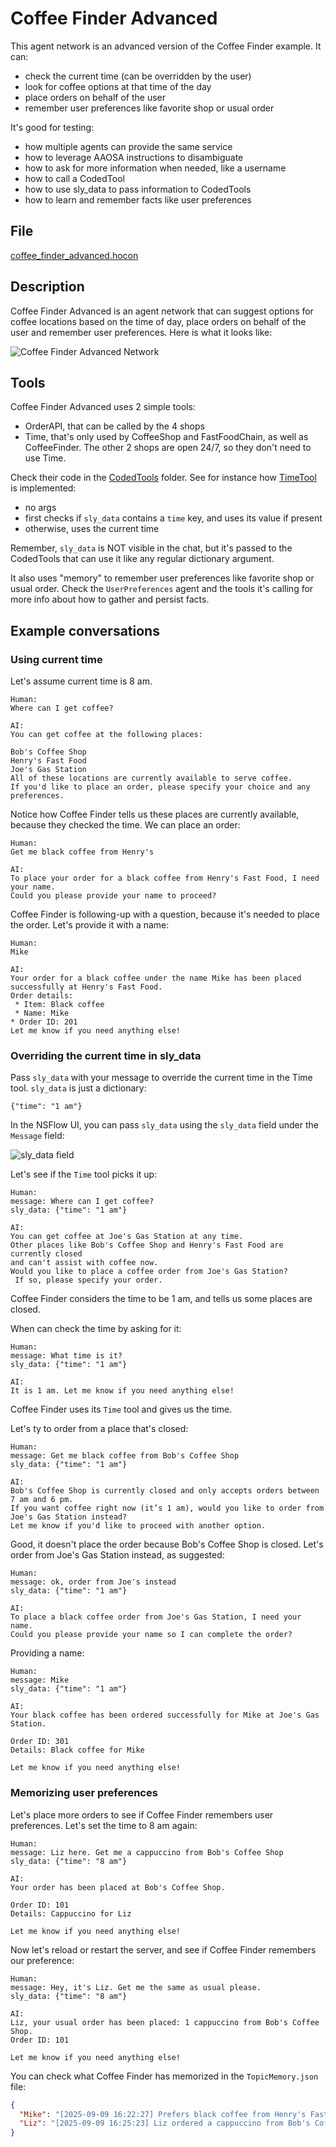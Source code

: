 # Coffee Finder Advanced

This agent network is an advanced version of the Coffee Finder example.
It can:
* check the current time (can be overridden by the user)
* look for coffee options at that time of the day
* place orders on behalf of the user
* remember user preferences like favorite shop or usual order

It's good for testing:

* how multiple agents can provide the same service
* how to leverage AAOSA instructions to disambiguate
* how to ask for more information when needed, like a username
* how to call a CodedTool
* how to use sly_data to pass information to CodedTools
* how to learn and remember facts like user preferences

## File

[coffee_finder_advanced.hocon](../../registries/coffee_finder_advanced.hocon)

## Description

Coffee Finder Advanced is an agent network that can suggest options for coffee locations
based on the time of day, place orders on behalf of the user and remember user preferences.
Here is what it looks like:

![Coffee Finder Advanced Network](../../docs/images/coffee_finder_advanced_network.png)

## Tools

Coffee Finder Advanced uses 2 simple tools:
* OrderAPI, that can be called by the 4 shops
* Time, that's only used by CoffeeShop and FastFoodChain, as well as CoffeeFinder.
The other 2 shops are open 24/7, so they don't need to use Time.

Check their code in the [CodedTools](../../coded_tools/coffee_finder_advanced) folder.
See for instance how [TimeTool](../../coded_tools/coffee_finder_advanced/time_tool.py) is implemented:
* no args
* first checks if `sly_data` contains a `time` key, and uses its value if present
* otherwise, uses the current time

Remember, `sly_data` is NOT visible in the chat, but it's passed to the CodedTools that can use it like any
regular dictionary argument.

It also uses "memory" to remember user preferences like favorite shop or usual order.
Check the `UserPreferences` agent and the tools it's calling for more info about
how to gather and persist facts.

## Example conversations

### Using current time

Let's assume current time is 8 am.

```text
Human:
Where can I get coffee?

AI:
You can get coffee at the following places:

Bob's Coffee Shop
Henry's Fast Food
Joe's Gas Station
All of these locations are currently available to serve coffee.
If you'd like to place an order, please specify your choice and any preferences.
```

Notice how Coffee Finder tells us these places are currently available, because they checked the time.
We can place an order:

```text
Human:
Get me black coffee from Henry's

AI:
To place your order for a black coffee from Henry's Fast Food, I need your name.
Could you please provide your name to proceed?
```

Coffee Finder is following-up with a question, because it's needed to place the order.
Let's provide it with a name:
```text
Human:
Mike

AI:
Your order for a black coffee under the name Mike has been placed successfully at Henry's Fast Food.
Order details:
 * Item: Black coffee
 * Name: Mike
* Order ID: 201
Let me know if you need anything else!
```
### Overriding the current time in sly_data

Pass `sly_data` with your message to override the current time in the Time tool.
`sly_data` is just a dictionary:
```
{"time": "1 am"}
```

In the NSFlow UI, you can pass `sly_data` using the `sly_data` field under the `Message` field:

![sly_data field](../../docs/images/sly_data.png)

Let's see if the `Time` tool picks it up:

```text
Human:
message: Where can I get coffee?
sly_data: {"time": "1 am"}

AI:
You can get coffee at Joe's Gas Station at any time.
Other places like Bob's Coffee Shop and Henry's Fast Food are currently closed
and can't assist with coffee now.
Would you like to place a coffee order from Joe's Gas Station?
 If so, please specify your order.
```

Coffee Finder considers the time to be 1 am, and tells us some places are closed.

When can check the time by asking for it:
```text
Human:
message: What time is it?
sly_data: {"time": "1 am"}

AI:
It is 1 am. Let me know if you need anything else!
```
Coffee Finder uses its `Time` tool and gives us the time.

Let's ty to order from a place that's closed:
```text
Human:
message: Get me black coffee from Bob's Coffee Shop
sly_data: {"time": "1 am"}

AI:
Bob's Coffee Shop is currently closed and only accepts orders between 7 am and 6 pm.
If you want coffee right now (it’s 1 am), would you like to order from Joe's Gas Station instead?
Let me know if you'd like to proceed with another option.
```

Good, it doesn't place the order because Bob's Coffee Shop is closed.
Let's order from Joe's Gas Station instead, as suggested:

```text
Human:
message: ok, order from Joe's instead
sly_data: {"time": "1 am"}

AI:
To place a black coffee order from Joe's Gas Station, I need your name.
Could you please provide your name so I can complete the order?
```
Providing a name:
```text
Human:
message: Mike
sly_data: {"time": "1 am"}

AI:
Your black coffee has been ordered successfully for Mike at Joe's Gas Station.

Order ID: 301
Details: Black coffee for Mike

Let me know if you need anything else!
```

### Memorizing user preferences

Let's place more orders to see if Coffee Finder remembers user preferences.
Let's set the time to 8 am again:

```text
Human:
message: Liz here. Get me a cappuccino from Bob's Coffee Shop
sly_data: {"time": "8 am"}

AI:
Your order has been placed at Bob's Coffee Shop.

Order ID: 101
Details: Cappuccino for Liz

Let me know if you need anything else!
```

Now let's reload or restart the server, and see if Coffee Finder remembers our preference:

```text
Human:
message: Hey, it's Liz. Get me the same as usual please.
sly_data: {"time": "8 am"}

AI:
Liz, your usual order has been placed: 1 cappuccino from Bob's Coffee Shop.
Order ID: 101

Let me know if you need anything else!
```

You can check what Coffee Finder has memorized in the `TopicMemory.json` file:

```json
{
  "Mike": "[2025-09-09 16:22:27] Prefers black coffee from Henry's Fast Food.\n[2025-09-09 16:23:37] Prefers black coffee from Joe's Gas Station.",
  "Liz": "[2025-09-09 16:25:23] Liz ordered a cappuccino from Bob's Coffee Shop.\n[2025-09-09 16:28:47] Liz's usual coffee order is a cappuccino from Bob's Coffee Shop.\n[2025-09-09 16:28:56] Liz ordered a cappuccino from Bob's Coffee Shop."
}
```
